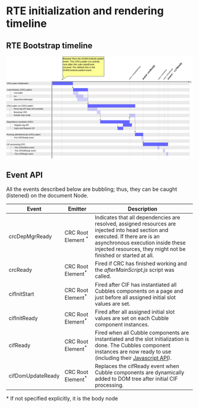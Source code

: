 # RTE initialization and rendering timeline

## RTE Bootstrap timeline

![RTE Bootstrap timeline](../../assets/images/rte-timeline.png)

## Event API

All the events described below are bubbling; thus, they can be caught (listened) on the document Node.

| Event | Emitter | Description |
|-------------------|----------------------------------------------------------------------|------------------------------------------------------------------------------------------------------------------------------------------------------------------------------------------------------------------------------------|
| crcDepMgrReady | CRC Root Element <sup>\*</sup> | Indicates that all dependencies are resolved, assigned resources are injected into head section and executed. If there are is an asynchronous execution inside these injected resources, they might not be finished or started at all. |
| crcReady | CRC Root Element<sup>\*</sup> | Fired if CRC has finished working and the *afterMainScript.js* script was called. |
| cifInitStart | CRC Root Element<sup>\*</sup> | Fired after CIF has instantiated all Cubbles components on a page and just before all assigned initial slot values are set. |
| cifInitReady | CRC Root Element<sup>\*</sup> | Fired after all assigned initial slot values are set on each Cubble component instances. |
| cifReady | CRC Root Element<sup>\*</sup> | Fired when all Cubble components are instantiated and the slot initialization is done. The Cubbles component instances are now ready to use (including their [Javascript API](../cubbles-js-api/README.md)). |
| cifDomUpdateReady | CRC Root Element<sup>\*</sup> | Replaces the cifReady event when Cubble components are dynamically added to DOM tree after initial CIF processing. |

\* If not specified explicitly, it is the body node
